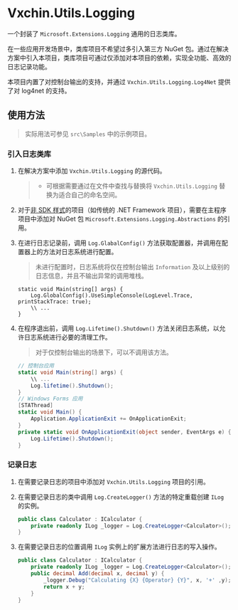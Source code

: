 # Vxchin.Utils.Logging

一个封装了 `Microsoft.Extensions.Logging` 通用的日志类库。

在一些应用开发场景中，类库项目不希望过多引入第三方 NuGet 包。通过在解决方案中引入本项目，类库项目可通过仅添加对本项目的依赖，实现全功能、高效的日志记录功能。

本项目内置了对控制台输出的支持，并通过 `Vxchin.Utils.Logging.Log4Net` 提供了对 log4net 的支持。

## 使用方法

> 实际用法可参见 `src\Samples` 中的示例项目。

### 引入日志类库

1. 在解决方案中添加 `Vxchin.Utils.Logging` 的源代码。

   > - 可根据需要通过在文件中查找与替换将 `Vxchin.Utils.Logging` 替换为适合自己的命名空间。

2. 对于[非 SDK 样式](https://docs.microsoft.com/zh-cn/nuget/resources/check-project-format)的项目（如传统的 .NET Framework 项目），需要在主程序项目中添加对 NuGet 包 `Microsoft.Extensions.Logging.Abstractions` 的引用。

3. 在进行日志记录前，调用 `Log.GlabalConfig()` 方法获取配置器，并调用在配置器上的方法对日志系统进行配置。

   > 未进行配置时，日志系统将仅在控制台输出 `Information` 及以上级别的日志信息，并且不输出异常的调用堆栈。

   ```csha
   static void Main(string[] args) {
       Log.GlobalConfig().UseSimpleConsole(LogLevel.Trace, printStackTrace: true);
       \\ ...
   }
   ```

   

4. 在程序退出前，调用 `Log.Lifetime().Shutdown()` 方法关闭日志系统，以允许日志系统进行必要的清理工作。

   > 对于仅控制台输出的场景下，可以不调用该方法。
   
   ```csharp
   // 控制台应用
   static void Main(string[] args) {
       \\ ...
       Log.lifetime().Shutdown();
   }
   // Windows Forms 应用
   [STAThread]
   static void Main() {
       Application.ApplicationExit += OnApplicationExit;
   }
   private static void OnApplicationExit(object sender, EventArgs e) {
       Log.Lifetime().Shutdown();
   }
   ```

### 记录日志

1. 在需要记录日志的项目中添加对 `Vxchin.Utils.Logging` 项目的引用。

2. 在需要记录日志的类中调用 `Log.CreateLogger()` 方法的特定重载创建 `ILog` 的实例。

   ```csharp
   public class Calculator : ICalculator {
       private readonly ILog _logger = Log.CreateLogger<Calculator>();
   }
   ```

3. 在需要记录日志的位置调用 `ILog` 实例上的扩展方法进行日志的写入操作。

   ```csharp
   public class Calculator : ICalculator {
       private readonly ILog _logger = Log.CreateLogger<Calculator>();
       public decimal Add(decimal x, decimal y) {
           _logger.Debug("Calculating {X} {Operator} {Y}", x, '+' ,y);
           return x + y;
       }
   }
   ```
   
   